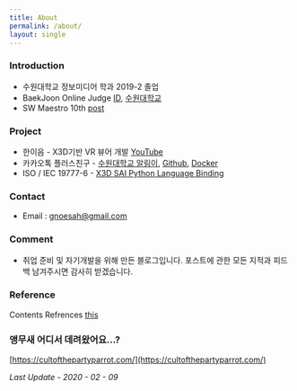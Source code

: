 ```yaml
---
title: About
permalink: /about/
layout: single
---
```


### Introduction

* 수원대학교 정보미디어 학과 2019-2 졸업
* BaekJoon Online Judge [ID](https://www.acmicpc.net/user/khsh5592), [수원대학교](https://www.acmicpc.net/school/ranklist/318)
* SW Maestro 10th [post](/softwaremaestro)

### Project

* 한이음 - X3D기반 VR 뷰어 개발 [YouTube](https://www.youtube.com/watch?v=O5kM5Mld0Lg&t=43s)
* 카카오톡 플러스친구 - [수원대학교 알림이](https://pf.kakao.com/_pGVQj), [Github](https://github.com/Has3ong/KaKao_Suwon), [Docker](https://hub.docker.com/repository/docker/khsh5592/suwon-kakaoplus)
* ISO / IEC 19777-6 - [X3D SAI Python Language Binding](https://sourceforge.net/p/x3d/code/HEAD/tree/www.web3d.org/x3d/languages/python/X3dPythonViewer/)

### Contact

* Email : gnoesah@gmail.com

### Comment

* 취업 준비 및 자기개발을 위해 만든 블로그입니다. 포스트에 관한 모든 지적과 피드백 남겨주시면 감사히 받겠습니다. 

### Reference

Contents Refrences [this](/references)

### 앵무새 어디서 데려왔어요...?

[https://cultofthepartyparrot.com/](https://cultofthepartyparrot.com/)


*Last Update - 2020 - 02 - 09*